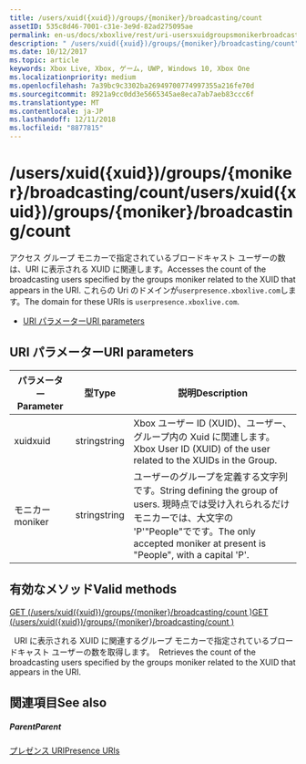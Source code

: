 ```yaml
---
title: /users/xuid({xuid})/groups/{moniker}/broadcasting/count
assetID: 535c8d46-7001-c31e-3e9d-82ad275095ae
permalink: en-us/docs/xboxlive/rest/uri-usersxuidgroupsmonikerbroadcastingcount.html
description: " /users/xuid({xuid})/groups/{moniker}/broadcasting/count"
ms.date: 10/12/2017
ms.topic: article
keywords: Xbox Live, Xbox, ゲーム, UWP, Windows 10, Xbox One
ms.localizationpriority: medium
ms.openlocfilehash: 7a39bc9c3302ba26949700774997355a216fe70d
ms.sourcegitcommit: 8921a9cc0dd3e5665345ae8eca7ab7aeb83ccc6f
ms.translationtype: MT
ms.contentlocale: ja-JP
ms.lasthandoff: 12/11/2018
ms.locfileid: "8877815"
---
```

# <a name="usersxuidxuidgroupsmonikerbroadcastingcount"></a><span data-ttu-id="28acb-104">/users/xuid({xuid})/groups/{moniker}/broadcasting/count</span><span class="sxs-lookup"><span data-stu-id="28acb-104">/users/xuid({xuid})/groups/{moniker}/broadcasting/count</span></span>
<span data-ttu-id="28acb-105">アクセス グループ モニカーで指定されているブロードキャスト ユーザーの数は、URI に表示される XUID に関連します。</span><span class="sxs-lookup"><span data-stu-id="28acb-105">Accesses the count of the broadcasting users specified by the groups moniker related to the XUID that appears in the URI.</span></span> <span data-ttu-id="28acb-106">これらの Uri のドメインが`userpresence.xboxlive.com`します。</span><span class="sxs-lookup"><span data-stu-id="28acb-106">The domain for these URIs is `userpresence.xboxlive.com`.</span></span>
 
  * [<span data-ttu-id="28acb-107">URI パラメーター</span><span class="sxs-lookup"><span data-stu-id="28acb-107">URI parameters</span></span>](#ID4EV)
 
<a id="ID4EV"></a>

 
## <a name="uri-parameters"></a><span data-ttu-id="28acb-108">URI パラメーター</span><span class="sxs-lookup"><span data-stu-id="28acb-108">URI parameters</span></span>
 
| <span data-ttu-id="28acb-109">パラメーター</span><span class="sxs-lookup"><span data-stu-id="28acb-109">Parameter</span></span>| <span data-ttu-id="28acb-110">型</span><span class="sxs-lookup"><span data-stu-id="28acb-110">Type</span></span>| <span data-ttu-id="28acb-111">説明</span><span class="sxs-lookup"><span data-stu-id="28acb-111">Description</span></span>| 
| --- | --- | --- | 
| <span data-ttu-id="28acb-112">xuid</span><span class="sxs-lookup"><span data-stu-id="28acb-112">xuid</span></span>| <span data-ttu-id="28acb-113">string</span><span class="sxs-lookup"><span data-stu-id="28acb-113">string</span></span>| <span data-ttu-id="28acb-114">Xbox ユーザー ID (XUID)、ユーザー、グループ内の Xuid に関連します。</span><span class="sxs-lookup"><span data-stu-id="28acb-114">Xbox User ID (XUID) of the user related to the XUIDs in the Group.</span></span>| 
| <span data-ttu-id="28acb-115">モニカー</span><span class="sxs-lookup"><span data-stu-id="28acb-115">moniker</span></span>| <span data-ttu-id="28acb-116">string</span><span class="sxs-lookup"><span data-stu-id="28acb-116">string</span></span>| <span data-ttu-id="28acb-117">ユーザーのグループを定義する文字列です。</span><span class="sxs-lookup"><span data-stu-id="28acb-117">String defining the group of users.</span></span> <span data-ttu-id="28acb-118">現時点では受け入れられるだけモニカーでは、大文字の 'P'"People"でです。</span><span class="sxs-lookup"><span data-stu-id="28acb-118">The only accepted moniker at present is "People", with a capital 'P'.</span></span>| 
  
<a id="ID4E4B"></a>

 
## <a name="valid-methods"></a><span data-ttu-id="28acb-119">有効なメソッド</span><span class="sxs-lookup"><span data-stu-id="28acb-119">Valid methods</span></span>

[<span data-ttu-id="28acb-120">GET (/users/xuid({xuid})/groups/{moniker}/broadcasting/count )</span><span class="sxs-lookup"><span data-stu-id="28acb-120">GET (/users/xuid({xuid})/groups/{moniker}/broadcasting/count )</span></span>](uri-usersxuidgroupsmonikerbroadcastingcountget.md)

<span data-ttu-id="28acb-121">&nbsp;&nbsp;URI に表示される XUID に関連するグループ モニカーで指定されているブロードキャスト ユーザーの数を取得します。</span><span class="sxs-lookup"><span data-stu-id="28acb-121">&nbsp;&nbsp;Retrieves the count of the broadcasting users specified by the groups moniker related to the XUID that appears in the URI.</span></span>
 
<a id="ID4EHC"></a>

 
## <a name="see-also"></a><span data-ttu-id="28acb-122">関連項目</span><span class="sxs-lookup"><span data-stu-id="28acb-122">See also</span></span>
 
<a id="ID4EJC"></a>

 
##### <a name="parent"></a><span data-ttu-id="28acb-123">Parent</span><span class="sxs-lookup"><span data-stu-id="28acb-123">Parent</span></span> 

[<span data-ttu-id="28acb-124">プレゼンス URI</span><span class="sxs-lookup"><span data-stu-id="28acb-124">Presence URIs</span></span>](atoc-reference-presence.md)

   